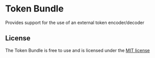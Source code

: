 # Token Bundle
Provides support for the use of an external token encoder/decoder

## License

The Token Bundle is free to use and is licensed under the [MIT license](http://www.opensource.org/licenses/mit-license.php)

